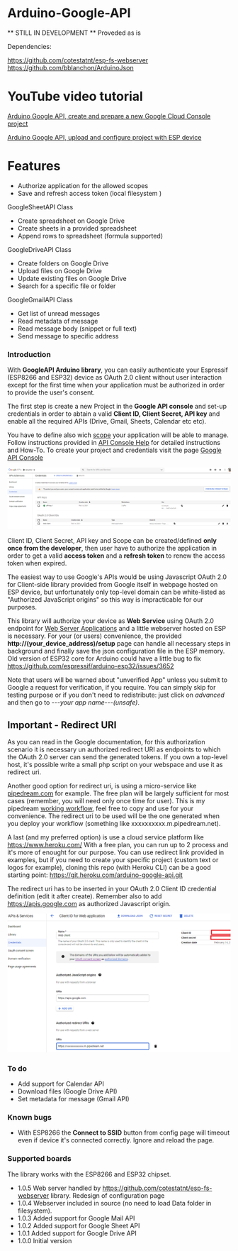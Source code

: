 # Arduino-Google-API

** STILL IN DEVELOPMENT ** Proveded as is

Dependencies: 

https://github.com/cotestatnt/esp-fs-webserver 
https://github.com/bblanchon/ArduinoJson


# YouTube video tutorial
[Arduino Google API, create and prepare a new Google Cloud Console project](https://youtu.be/YckdKgxf4bI)

[Arduino Google API, upload and configure project with ESP device](https://www.youtube.com/watch?v=VSEguvlvjnY)


# Features
+ Authorize application for the allowed scopes
+ Save and refresh access token (local filesystem )

GoogleSheetAPI Class 
+ Create spreadsheet on Google Drive
+ Create sheets in a provided spreadsheet
+ Append rows to spreadsheet (formula supported)
 
GoogleDriveAPI Class 
+ Create folders on Google Drive
+ Upload files on Google Drive
+ Update existing files on Google Drive
+ Search for a specific file or folder

GoogleGmailAPI Class
+ Get list of unread messages
+ Read metadata of message
+ Read message body (snippet or full text)
+ Send message to specific address


### Introduction
With **GoogleAPI Arduino library**, you can easily authenticate your Espressif (ESP8266 and ESP32) device as OAuth 2.0 client without user interaction except for the first time when your application must be authorized in order to provide the user's consent.

The first step is create a new Project in the **Google API console** and set-up credentials in order to abtain a valid **Client ID, Client Secret, API key** and enable all the required APIs (Drive, Gmail, Sheets, Calendar etc etc). 

You have to define also wich [scope](https://developers.google.com/identity/protocols/oauth2/scopes) your application will be able to manage.
Follow instructions provided in [API Console Help](https://support.google.com/googleapi/answer/7037264) for detailed instructions and How-To.
To create your project and credentials visit the page [Google API Console](https://console.developers.google.com/apis/credentials)

![Google API credentials](/credentials1.png)

Client ID, Client Secret, API key and Scope can be created/defined **only once from the developer**, then user have to authorize the application in order to get a valid **access token** and a **refresh token** to renew the access token when expired.

The easiest way to use Google's APIs would be using Javascript OAuth 2.0 for Client-side library provided from Google itself in webpage hosted on ESP device, but unfortunately only top-level domain can be white-listed as "Authorized JavaScript origins" so this way is impracticable for our purposes.

This library will authorize your device as **Web Service** using OAuth 2.0 endpoint for [Web Server Applications](https://developers.google.com/identity/protocols/oauth2/web-server) and a little webserver hosted on ESP is necessary.
For your (or users) convenience, the provided **http://(your_device_address)/setup** page can handle all necessary steps in background and finally save the json configuration file in the ESP memory.
Old version of ESP32 core for Arduino could have a little bug to fix https://github.com/espressif/arduino-esp32/issues/3652

Note that users will be warned about "unverified App" unless you submit to Google a request for verification, if you require. 
You can simply skip for testing purpose or if you don't need to redistribute: just click on *advanced* and then go to *---your app name---(unsafe)*.

## Important - Redirect URI

As you can read in the Google documentation, for this authorization scenario it is necessary un authorized redirect URI as endpoints to which the OAuth 2.0 server can send the generated tokens.
If you own a top-level host, it's possible write a small php script on your webspace and use it as redirect uri.

Another good option for redirect uri, is using a micro-service like [pipedream.com](https://pipedream.com/) for example. 
The free plan will be largely sufficient for most cases (remember, you will need only once time for user). This is my pipedream [working workflow](https://pipedream.com/@cotestatnt/smart-air-p_mkCk3JW), feel free to copy and use for your convenience.
The redirect uri to be used will be the one generated when you deploy your workflow (something like xxxxxxxxxx.m.pipedream.net).

A last (and my preferred option) is use a cloud service platform like https://www.heroku.com/
With a free plan, you can run up to 2 process and it's more of enought for our purpose. You can use redirect link provided in examples, but if you need to create your specific project (custom text or logos for example), cloning this repo (with Heroku CLI) can be a good starting point: https://git.heroku.com/arduino-google-api.git

The redirect uri has to be inserted in your OAuth 2.0 Client ID credential definition (edit it after create). Remember also to add https://apis.google.com as authorized Javascript origin.

![OAuth 2.0 Client ID](/credentials2.png)

### To do
+ Add support for Calendar API
+ Download files (Google Drive API)
+ Set metadata for message (Gmail API)

### Known bugs
+ With ESP8266 the **Connect to SSID** button from config page will timeout even if device it's connected correctly. Ignore and reload the page.

### Supported boards
The library works with the ESP8266 and ESP32 chipset.

+ 1.0.5   Web server handled by https://github.com/cotestatnt/esp-fs-webserver library. Redesign of configuration page
+ 1.0.4   Webserver included in source (no need to load Data folder in filesystem).
+ 1.0.3   Added support for Google Mail API
+ 1.0.2   Added support for Google Sheet API
+ 1.0.1   Added support for Google Drive API
+ 1.0.0   Initial version

